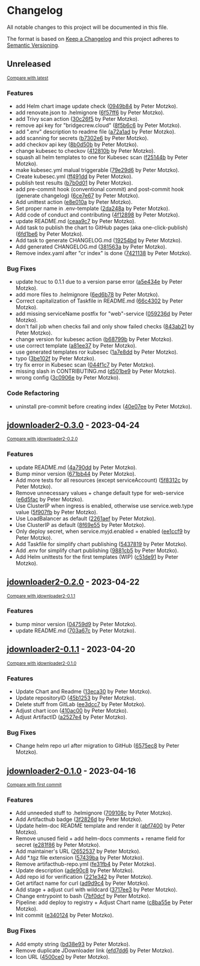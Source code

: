 # Changelog

All notable changes to this project will be documented in this file.

The format is based on [Keep a Changelog](http://keepachangelog.com/en/1.0.0/)
and this project adheres to [Semantic Versioning](http://semver.org/spec/v2.0.0.html).

<!-- insertion marker -->
## Unreleased

<small>[Compare with latest](https://github.com/pmoscode-helm/jdownloader2/compare/jdownloader2-0.3.0...HEAD)</small>

### Features

- add Helm chart image update check ([0949b84](https://github.com/pmoscode-helm/jdownloader2/commit/0949b84aff5a3c30823bbf4598c761cf9582344c) by Peter Motzko).
- add renovate.json to .helmignore ([6f57ff6](https://github.com/pmoscode-helm/jdownloader2/commit/6f57ff61bdb549b366914ee5a8d595f9c2545c57) by Peter Motzko).
- add Trivy scan action ([30c26f5](https://github.com/pmoscode-helm/jdownloader2/commit/30c26f54fb77920de97a78e5a14c4e59a1ccf5a6) by Peter Motzko).
- remove api key for "bridgecrew.cloud" ([8f5b6c6](https://github.com/pmoscode-helm/jdownloader2/commit/8f5b6c6b844eb6904e3d2a41fe12010ad5c35483) by Peter Motzko).
- add ".env" description to readme file ([a72a1ad](https://github.com/pmoscode-helm/jdownloader2/commit/a72a1ad8c9b8f667d35aed2d7b848373e61b6fe8) by Peter Motzko).
- add scanning for secrets ([b7302e6](https://github.com/pmoscode-helm/jdownloader2/commit/b7302e6ec9e7ad4c18ed7895e4d2c70692fd6735) by Peter Motzko).
- add checkov api key ([8b0d50b](https://github.com/pmoscode-helm/jdownloader2/commit/8b0d50b8e07346a1e9bca431e2e98fab23fbfaaa) by Peter Motzko).
- change kubesec to checkov ([412810b](https://github.com/pmoscode-helm/jdownloader2/commit/412810b8d2437c2c5d399e975effe525561f54c2) by Peter Motzko).
- squash all helm templates to one for Kubesec scan ([f25144b](https://github.com/pmoscode-helm/jdownloader2/commit/f25144bb7658633f7d7d34038e8e5c10f07fadf4) by Peter Motzko).
- make kubesec.yml malual triggerable ([79e29d6](https://github.com/pmoscode-helm/jdownloader2/commit/79e29d6d20b160a42eebcf3f66b2ca02195e8508) by Peter Motzko).
- Create kubesec.yml ([ff491dd](https://github.com/pmoscode-helm/jdownloader2/commit/ff491dd40c5e81188b89d4ca796151abacbc6a05) by Peter Motzko).
- publish test results ([b7b0d01](https://github.com/pmoscode-helm/jdownloader2/commit/b7b0d01b162b3522de2485d99d39e0c741a5dd02) by Peter Motzko).
- add pre-commit hook (conventional commit) and post-commit hook (generate changelog) ([6ce7e67](https://github.com/pmoscode-helm/jdownloader2/commit/6ce7e67c19b181e3ef3cf1aff96193cc10768029) by Peter Motzko).
- Add unittest action ([e8e010a](https://github.com/pmoscode-helm/jdownloader2/commit/e8e010ace4f95715a07764074686203122b1e3a3) by Peter Motzko).
- Set proper name in .env-template ([2da248a](https://github.com/pmoscode-helm/jdownloader2/commit/2da248ad5bf101a03b25fa74a979393d8842c055) by Peter Motzko).
- Add code of conduct and contributing ([4f12898](https://github.com/pmoscode-helm/jdownloader2/commit/4f128980552c4fe133b559b06ce639d60dec2f15) by Peter Motzko).
- update README.md ([ceaa9c7](https://github.com/pmoscode-helm/jdownloader2/commit/ceaa9c7f854b4363018c784a4f5f579fdfb37daa) by Peter Motzko).
- Add task to publish the chart to GitHub pages (aka one-click-publish) ([6fd1be6](https://github.com/pmoscode-helm/jdownloader2/commit/6fd1be6bd95809405213c843c942cd354ee8a103) by Peter Motzko).
- Add task to generate CHANGELOG.md ([19254bd](https://github.com/pmoscode-helm/jdownloader2/commit/19254bd5ad83dad3213ef826eb0607ce50f359cc) by Peter Motzko).
- Add generated CHANGELOG.md ([381563a](https://github.com/pmoscode-helm/jdownloader2/commit/381563aa43a68d6c921710733830bfb68a87def4) by Peter Motzko).
- Remove index.yaml after "cr index" is done ([7421138](https://github.com/pmoscode-helm/jdownloader2/commit/74211380cbfdcba249e0d34dd3dbe36da0615312) by Peter Motzko).

### Bug Fixes

- update hcuc to 0.1.1 due to a version parse error ([a5e434e](https://github.com/pmoscode-helm/jdownloader2/commit/a5e434ec52b8a662a35ab68bb2c817227ec8d8ec) by Peter Motzko).
- add more files to .helmignore ([6ed6b78](https://github.com/pmoscode-helm/jdownloader2/commit/6ed6b7889d17be2e09a85c7a06d772388f6bb7d3) by Peter Motzko).
- Correct capitalization of Taskfile in README.md ([66c4302](https://github.com/pmoscode-helm/jdownloader2/commit/66c4302650f0721a862a433aa094295e0d93366f) by Peter Motzko).
- add missing serviceName postfix for "web"-service ([059236d](https://github.com/pmoscode-helm/jdownloader2/commit/059236d98bea7ac033c02b21c654a7fefd973eaa) by Peter Motzko).
- don't fail job when checks fail and only show failed checks ([843ab21](https://github.com/pmoscode-helm/jdownloader2/commit/843ab215d2f40904e3867cbaada636c0bf056331) by Peter Motzko).
- change version for kubesec action ([b68799b](https://github.com/pmoscode-helm/jdownloader2/commit/b68799b59c09406d86fb12095791103b4581bdc7) by Peter Motzko).
- use correct template ([a81ee37](https://github.com/pmoscode-helm/jdownloader2/commit/a81ee378527dc5ef31d373bc9f8bbdfef4027704) by Peter Motzko).
- use generated templates ror kubesec ([1a7e8dd](https://github.com/pmoscode-helm/jdownloader2/commit/1a7e8dd27e163fb7020f7b8e3e60b5a5dc90db5e) by Peter Motzko).
- typo ([3be102f](https://github.com/pmoscode-helm/jdownloader2/commit/3be102f28c8b8fafd7760e693766c5f2f71d3bd8) by Peter Motzko).
- try fix error in Kubesec scan ([044f1c7](https://github.com/pmoscode-helm/jdownloader2/commit/044f1c716434eb697d89ddab4ded7df1e5ddde9b) by Peter Motzko).
- missing slash in CONTRIBUTING.md ([d501be9](https://github.com/pmoscode-helm/jdownloader2/commit/d501be9a405cb17fdf34d6d8b4273aec373b25b4) by Peter Motzko).
- wrong config ([3c0906e](https://github.com/pmoscode-helm/jdownloader2/commit/3c0906e59e08abbe4a8b3a32cb5a32439b8e3f2d) by Peter Motzko).

### Code Refactoring

- uninstall pre-commit before creating index ([40e07ee](https://github.com/pmoscode-helm/jdownloader2/commit/40e07ee922f0af42a1b921ca7ba207e9fb666de0) by Peter Motzko).

<!-- insertion marker -->
## [jdownloader2-0.3.0](https://github.com/pmoscode-helm/jdownloader2/releases/tag/jdownloader2-0.3.0) - 2023-04-24

<small>[Compare with jdownloader2-0.2.0](https://github.com/pmoscode-helm/jdownloader2/compare/jdownloader2-0.2.0...jdownloader2-0.3.0)</small>

### Features

- update README.md ([4a790dd](https://github.com/pmoscode-helm/jdownloader2/commit/4a790dd355c9e784fff669acfd37b39691d32d81) by Peter Motzko).
- Bump minor version ([671bb44](https://github.com/pmoscode-helm/jdownloader2/commit/671bb44f746f3da8409fb1057b952918b9cb85eb) by Peter Motzko).
- Add more tests for all resources (except serviceAccount) ([5f8312c](https://github.com/pmoscode-helm/jdownloader2/commit/5f8312cffba810bc86792cb5839eeebcf4127193) by Peter Motzko).
- Remove unnecessary values + change default type for web-service ([e6d5fac](https://github.com/pmoscode-helm/jdownloader2/commit/e6d5fac19f440618e9e70569aaeb23b9031a5000) by Peter Motzko).
- Use ClusterIP when ingress is enabled, otherwise use service.web.type value ([5f907fb](https://github.com/pmoscode-helm/jdownloader2/commit/5f907fb35179b6a568a7b22bdfc09d7d19c757b5) by Peter Motzko).
- Use LoadBalancer as default ([2261aef](https://github.com/pmoscode-helm/jdownloader2/commit/2261aefea5c127908a27b42220aa48d1459afdc5) by Peter Motzko).
- Use ClusterIP as default ([8f69e55](https://github.com/pmoscode-helm/jdownloader2/commit/8f69e551db079404cb8e0caf420d0e01447f8745) by Peter Motzko).
- Only deploy secret, when service.myjd.enabled = enabled ([ee1ccf9](https://github.com/pmoscode-helm/jdownloader2/commit/ee1ccf9775e1562c0eccd83dd43a4653c26fe48e) by Peter Motzko).
- Add Taskfile for simplify chart publishing ([5437819](https://github.com/pmoscode-helm/jdownloader2/commit/543781916bd025c4b25b1eb4350415915d62660a) by Peter Motzko).
- Add .env for simplify chart publishing ([9881cb5](https://github.com/pmoscode-helm/jdownloader2/commit/9881cb51a4420fbaaaa09a46454c2e1d1dd68810) by Peter Motzko).
- Add Helm unittests for the first templates (WIP) ([c51de91](https://github.com/pmoscode-helm/jdownloader2/commit/c51de914401af076d4417478e38749a2aa1f92ad) by Peter Motzko).

## [jdownloader2-0.2.0](https://github.com/pmoscode-helm/jdownloader2/releases/tag/jdownloader2-0.2.0) - 2023-04-22

<small>[Compare with jdownloader2-0.1.1](https://github.com/pmoscode-helm/jdownloader2/compare/jdownloader2-0.1.1...jdownloader2-0.2.0)</small>

### Features

- bump minor version ([04759d9](https://github.com/pmoscode-helm/jdownloader2/commit/04759d9d6e15c89424de89d9a39c00a3a645a8f9) by Peter Motzko).
- update README.md ([703a67c](https://github.com/pmoscode-helm/jdownloader2/commit/703a67cd55d6f4688868bdee84d3353e782c961d) by Peter Motzko).

## [jdownloader2-0.1.1](https://github.com/pmoscode-helm/jdownloader2/releases/tag/jdownloader2-0.1.1) - 2023-04-20

<small>[Compare with jdownloader2-0.1.0](https://github.com/pmoscode-helm/jdownloader2/compare/jdownloader2-0.1.0...jdownloader2-0.1.1)</small>

### Features

- Update Chart and Readme ([13eca30](https://github.com/pmoscode-helm/jdownloader2/commit/13eca309502ec4ad04167788b20a64673199ba82) by Peter Motzko).
- Update repositoryID ([45b1253](https://github.com/pmoscode-helm/jdownloader2/commit/45b1253cb6914d7a444c3b99f9cec5d2497b44e2) by Peter Motzko).
- Delete stuff from GitLab ([ee3dcc7](https://github.com/pmoscode-helm/jdownloader2/commit/ee3dcc766523d527eaeb81792aedd80a6f53fdc9) by Peter Motzko).
- Adjust chart icon ([410ac00](https://github.com/pmoscode-helm/jdownloader2/commit/410ac00e32fec031af0140b7b7b451d5cdc03e61) by Peter Motzko).
- Adjust ArtifactID ([a2527e4](https://github.com/pmoscode-helm/jdownloader2/commit/a2527e42d4c565d5e3bb9259ca612747357cbb24) by Peter Motzko).

### Bug Fixes

- Change helm repo url after migration to GitHub ([6575ec8](https://github.com/pmoscode-helm/jdownloader2/commit/6575ec890eb217692b6ccef258061f6f15f50efb) by Peter Motzko).

## [jdownloader2-0.1.0](https://github.com/pmoscode-helm/jdownloader2/releases/tag/jdownloader2-0.1.0) - 2023-04-16

<small>[Compare with first commit](https://github.com/pmoscode-helm/jdownloader2/compare/a380671a24b0691631682b0fc9eb63c8036d02fd...jdownloader2-0.1.0)</small>

### Features

- Add unneeded stuff to .helmignore ([709108c](https://github.com/pmoscode-helm/jdownloader2/commit/709108c62c20ead4d70edf8bc1e75458ca646658) by Peter Motzko).
- Add Artifacthub badge ([3f2826d](https://github.com/pmoscode-helm/jdownloader2/commit/3f2826d3807c6536131031e1d8de4c48b14878dd) by Peter Motzko).
- Update helm-doc README template and render it ([abf7400](https://github.com/pmoscode-helm/jdownloader2/commit/abf74003c2b7593eeda686588be6e79e1c3f6834) by Peter Motzko).
- Remove unused field + add helm-docs comments + rename field for secret ([e281f86](https://github.com/pmoscode-helm/jdownloader2/commit/e281f86dbb9e7b60fcba2609ff9e33d9371b8787) by Peter Motzko).
- Add maintainer's URL ([2652537](https://github.com/pmoscode-helm/jdownloader2/commit/265253711f80d258e638f8648263f5c968d33935) by Peter Motzko).
- Add *.tgz file extension ([57439ba](https://github.com/pmoscode-helm/jdownloader2/commit/57439ba1f0b49f2449d579638664b468b3734ba6) by Peter Motzko).
- Remove artifacthub-repo.yml ([fe31fb4](https://github.com/pmoscode-helm/jdownloader2/commit/fe31fb45f8eff73990d1374fdee84d4de7069054) by Peter Motzko).
- Update description ([ade90c8](https://github.com/pmoscode-helm/jdownloader2/commit/ade90c85d78df3bdd90172e39963e8ac0941d4e9) by Peter Motzko).
- Add repo id for verification ([221e342](https://github.com/pmoscode-helm/jdownloader2/commit/221e3421acc6449701ae2db1ce30da40eff18281) by Peter Motzko).
- Get artifact name for curl ([ad9d9c4](https://github.com/pmoscode-helm/jdownloader2/commit/ad9d9c4025eb6707e9c53e87a83fd159e14d4a9b) by Peter Motzko).
- Add stage + adjust curl with wildcard ([3717ee3](https://github.com/pmoscode-helm/jdownloader2/commit/3717ee39607c581948ac33dddd180d9f674683b2) by Peter Motzko).
- Change entrypoint to bash ([7bf0dcf](https://github.com/pmoscode-helm/jdownloader2/commit/7bf0dcfd5fff13cbbe74716c6ce14ae887268f85) by Peter Motzko).
- Pipeline: add deploy to registry + Adjust Chart name ([c8ba55e](https://github.com/pmoscode-helm/jdownloader2/commit/c8ba55e6657fc0ac5d088ec81b0b2ff459c34a98) by Peter Motzko).
- Init commit ([e340124](https://github.com/pmoscode-helm/jdownloader2/commit/e3401240c7d9538e2f606dfb2a80462ce9f0914a) by Peter Motzko).

### Bug Fixes

- Add empty string ([bd38e93](https://github.com/pmoscode-helm/jdownloader2/commit/bd38e93b91e9cc74caf2824826c4c7538d42d39c) by Peter Motzko).
- Remove duplicate JDownloader link ([efd7dd6](https://github.com/pmoscode-helm/jdownloader2/commit/efd7dd638d9e69f33f4ae34e57df060fd39b88e3) by Peter Motzko).
- Icon URL ([4500ce0](https://github.com/pmoscode-helm/jdownloader2/commit/4500ce05e5a5313abfec1187af4fd92bb96326ce) by Peter Motzko).

